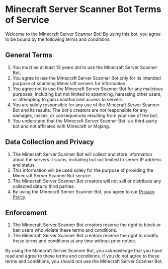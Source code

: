 # Minecraft Server Scanner Bot Terms of Service

Welcome to the Minecraft Server Scanner Bot! By using this bot, you agree to be bound by the following terms and conditions:

## General Terms

1. You must be at least 13 years old to use the Minecraft Server Scanner Bot.
2. You agree to use the Minecraft Server Scanner Bot only for its intended purpose of scanning Minecraft servers for information.
3. You agree not to use the Minecraft Server Scanner Bot for any malicious purposes, including but not limited to spamming, harassing other users, or attempting to gain unauthorized access to servers.
4. You are solely responsible for any use of the Minecraft Server Scanner Bot and its results. The bot's creators are not responsible for any damages, losses, or consequences resulting from your use of the bot.
5. You understand that the Minecraft Server Scanner Bot is a third-party bot and not affiliated with Minecraft or Mojang.

## Data Collection and Privacy

1. The Minecraft Server Scanner Bot will collect and store information about the servers it scans, including but not limited to server IP address and status.
2. This information will be used solely for the purpose of providing the Minecraft Server Scanner Bot service.
3. The Minecraft Server Scanner Bot creators will not sell or distribute any collected data to third parties.
4. By using the Minecraft Server Scanner Bot, you agree to our [Privacy Policy](PRIVACY.md).

## Enforcement

1. The Minecraft Server Scanner Bot creators reserve the right to block or ban users who violate these terms and conditions.
2. The Minecraft Server Scanner Bot creators reserve the right to modify these terms and conditions at any time without prior notice.

By using the Minecraft Server Scanner Bot, you acknowledge that you have read and agree to these terms and conditions. If you do not agree to these terms and conditions, you should not use the Minecraft Server Scanner Bot.
